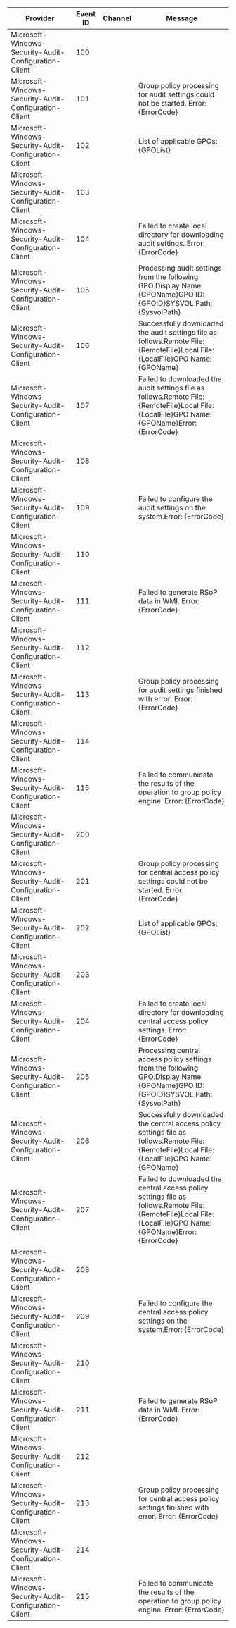 Provider                                               |  Event ID  |  Channel  |  Message
-------------------------------------------------------|------------|-----------|---------------------------------------------------------------------------------------------------------------------------------------------------------------
Microsoft-Windows-Security-Audit-Configuration-Client  |  100       |           |
Microsoft-Windows-Security-Audit-Configuration-Client  |  101       |           |  Group policy processing for audit settings could not be started. Error: {ErrorCode}
Microsoft-Windows-Security-Audit-Configuration-Client  |  102       |           |  List of applicable GPOs:{GPOList}
Microsoft-Windows-Security-Audit-Configuration-Client  |  103       |           |
Microsoft-Windows-Security-Audit-Configuration-Client  |  104       |           |  Failed to create local directory for downloading audit settings. Error: {ErrorCode}
Microsoft-Windows-Security-Audit-Configuration-Client  |  105       |           |  Processing audit settings from the following GPO.Display Name: {GPOName}GPO ID: {GPOID}SYSVOL Path: {SysvolPath}
Microsoft-Windows-Security-Audit-Configuration-Client  |  106       |           |  Successfully downloaded the audit settings file as follows.Remote File: {RemoteFile}Local File: {LocalFile}GPO Name: {GPOName}
Microsoft-Windows-Security-Audit-Configuration-Client  |  107       |           |  Failed to downloaded the audit settings file as follows.Remote File: {RemoteFile}Local File: {LocalFile}GPO Name: {GPOName}Error: {ErrorCode}
Microsoft-Windows-Security-Audit-Configuration-Client  |  108       |           |
Microsoft-Windows-Security-Audit-Configuration-Client  |  109       |           |  Failed to configure the audit settings on the system.Error: {ErrorCode}
Microsoft-Windows-Security-Audit-Configuration-Client  |  110       |           |
Microsoft-Windows-Security-Audit-Configuration-Client  |  111       |           |  Failed to generate RSoP data in WMI. Error:{ErrorCode}
Microsoft-Windows-Security-Audit-Configuration-Client  |  112       |           |
Microsoft-Windows-Security-Audit-Configuration-Client  |  113       |           |  Group policy processing for audit settings finished with error. Error: {ErrorCode}
Microsoft-Windows-Security-Audit-Configuration-Client  |  114       |           |
Microsoft-Windows-Security-Audit-Configuration-Client  |  115       |           |  Failed to communicate the results of the operation to group policy engine. Error: {ErrorCode}
Microsoft-Windows-Security-Audit-Configuration-Client  |  200       |           |
Microsoft-Windows-Security-Audit-Configuration-Client  |  201       |           |  Group policy processing for central access policy settings could not be started. Error: {ErrorCode}
Microsoft-Windows-Security-Audit-Configuration-Client  |  202       |           |  List of applicable GPOs:{GPOList}
Microsoft-Windows-Security-Audit-Configuration-Client  |  203       |           |
Microsoft-Windows-Security-Audit-Configuration-Client  |  204       |           |  Failed to create local directory for downloading central access policy settings. Error: {ErrorCode}
Microsoft-Windows-Security-Audit-Configuration-Client  |  205       |           |  Processing central access policy settings from the following GPO.Display Name: {GPOName}GPO ID: {GPOID}SYSVOL Path: {SysvolPath}
Microsoft-Windows-Security-Audit-Configuration-Client  |  206       |           |  Successfully downloaded the central access policy settings file as follows.Remote File: {RemoteFile}Local File: {LocalFile}GPO Name: {GPOName}
Microsoft-Windows-Security-Audit-Configuration-Client  |  207       |           |  Failed to downloaded the central access policy settings file as follows.Remote File: {RemoteFile}Local File: {LocalFile}GPO Name: {GPOName}Error: {ErrorCode}
Microsoft-Windows-Security-Audit-Configuration-Client  |  208       |           |
Microsoft-Windows-Security-Audit-Configuration-Client  |  209       |           |  Failed to configure the central access policy settings on the system.Error: {ErrorCode}
Microsoft-Windows-Security-Audit-Configuration-Client  |  210       |           |
Microsoft-Windows-Security-Audit-Configuration-Client  |  211       |           |  Failed to generate RSoP data in WMI. Error:{ErrorCode}
Microsoft-Windows-Security-Audit-Configuration-Client  |  212       |           |
Microsoft-Windows-Security-Audit-Configuration-Client  |  213       |           |  Group policy processing for central access policy settings finished with error. Error: {ErrorCode}
Microsoft-Windows-Security-Audit-Configuration-Client  |  214       |           |
Microsoft-Windows-Security-Audit-Configuration-Client  |  215       |           |  Failed to communicate the results of the operation to group policy engine. Error: {ErrorCode}